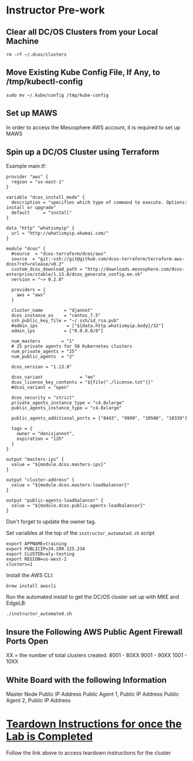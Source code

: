 # Instructor Pre-work

## Clear all DC/OS Clusters from your Local Machine
```
rm -rf ~/.dcos/clusters
```

## Move Existing Kube Config File, If Any, to /tmp/kubectl-config
```
sudo mv ~/.kube/config /tmp/kube-config
```

## Set up MAWS
In order to access the Mesosphere AWS account, it is required to set up MAWS

## Spin up a DC/OS Cluster using Terraform

Example main.tf:
```
provider "aws" {
  region = "us-east-1"
}

variable "dcos_install_mode" {
  description = "specifies which type of command to execute. Options: install or upgrade"
  default     = "install"
}

data "http" "whatismyip" {
  url = "http://whatismyip.akamai.com/"
}

module "dcos" {
  #source  = "dcos-terraform/dcos/aws"
  source  = "git::ssh://git@github.com/dcos-terraform/terraform-aws-dcos?ref=release/v0.2"
  custom_dcos_download_path = "http://downloads.mesosphere.com/dcos-enterprise/stable/1.13.0/dcos_generate_config.ee.sh"
  version = "~> 0.2.0"

  providers = {
    aws = "aws"
  }

  cluster_name        = "djannot"
  dcos_instance_os    = "centos_7.5"
  ssh_public_key_file = "~/.ssh/id_rsa.pub"
  #admin_ips           = ["${data.http.whatismyip.body}/32"]
  admin_ips           = ["0.0.0.0/0"]

  num_masters        = "1"
  # 25 private agents for 50 Kubernetes clusters
  num_private_agents = "25"
  num_public_agents  = "2"

  dcos_version = "1.13.0"

  dcos_variant              = "ee"
  dcos_license_key_contents = "${file("./license.txt")}"
  #dcos_variant = "open"

  dcos_security = "strict"
  private_agents_instance_type = "c4.8xlarge"
  public_agents_instance_type = "c4.8xlarge"

  public_agents_additional_ports = ["8443", "9999", "10500", "10339"]

  tags = {
    owner = "denisjannot",
    expiration = "12h"
  }
}

output "masters-ips" {
  value = "${module.dcos.masters-ips}"
}

output "cluster-address" {
  value = "${module.dcos.masters-loadbalancer}"
}

output "public-agents-loadbalancer" {
  value = "${module.dcos.public-agents-loadbalancer}"
}
```

Don't forget to update the owner tag.

Set variables at the top of the `instructor_automated.sh` script
```
export APPNAME=training
export PUBLICIP=34.209.125.234
export CLUSTER=aly-testing
export REGION=us-west-2
clusters=1
```

Install the AWS CLI:
```
brew install awscli
```

Run the automated install to get the DC/OS cluster set up with MKE and EdgeLB:
```
./instructor_automated.sh
```

## Insure the Following AWS Public Agent Firewall Ports Open
XX = the number of total clusters created. 
8001 - 80XX
9001 - 90XX
1001 - 10XX

## White Board with the following Information
Master Node Public IP Address
Public Agent 1, Public IP Address 
Public Agent 2, Public IP Address


# [Teardown Instructions for once the Lab is Completed](https://github.com/tbaums/dcos-kubernetes-training/tree/master/teardown.md)
Follow the link above to access teardown instructions for the cluster

